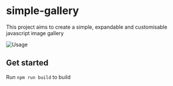 # simple-gallery

This project aims to create a simple, expandable and customisable javascript image gallery

![Usage](http://parallaxfiles.s3.amazonaws.com/parallax/carbon.png)

Get started
---
Run `npm run build` to build
